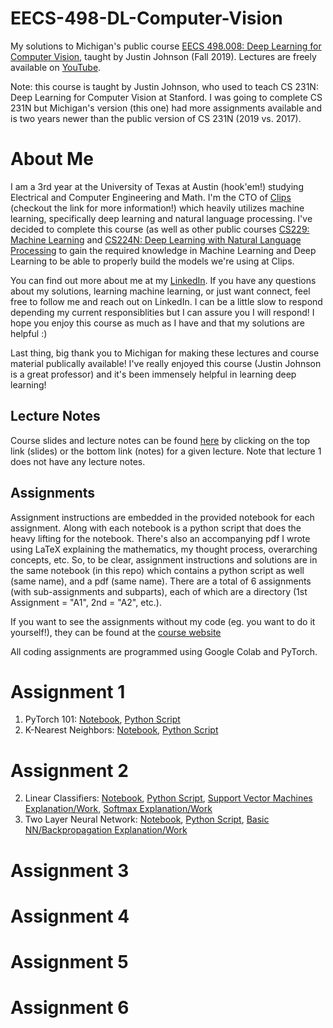 # EECS-498-DL-Computer-Vision
My solutions to Michigan's public course [EECS 498.008: Deep Learning for Computer Vision](https://web.eecs.umich.edu/~justincj/teaching/eecs498/WI2022/), taught by Justin Johnson (Fall 2019). Lectures are freely available on [YouTube](https://www.youtube.com/playlist?list=PL5-TkQAfAZFbzxjBHtzdVCWE0Zbhomg7r).

Note: this course is taught by Justin Johnson, who used to teach CS 231N: Deep Learning for Computer Vision at Stanford. I was going to complete CS 231N but Michigan's version (this one) had more assignments available and is two years newer than the public version of CS 231N (2019 vs. 2017). 

# About Me
I am a 3rd year at the University of Texas at Austin (hook'em!) studying Electrical and Computer Engineering and Math. I'm the CTO of [Clips](https://www.clipsai.com/) (checkout the link for more information!) which heavily utilizes machine learning, specifically deep learning and natural language processing. I've decided to complete this course (as well as other public courses [CS229: Machine Learning](https://github.com/bensmidt/CS229-ML-Autumn-2018) and [CS224N: Deep Learning with Natural Language Processing](https://github.com/bensmidt/CS224N-Deep-Learning-NLP) to gain the required knowledge in Machine Learning and Deep Learning to be able to properly build the models we're using at Clips. 

You can find out more about me at my [LinkedIn](https://www.linkedin.com/in/benjamin-smidt/). If you have any questions about my solutions, learning machine learning, or just want connect, feel free to follow me and reach out on LinkedIn. I can be a little slow to respond depending my current responsiblities but I can assure you I will respond! I hope you enjoy this course as much as I have and that my solutions are helpful :)

Last thing, big thank you to Michigan for making these lectures and course material publically available! I've really enjoyed this course (Justin Johnson is a great professor) and it's been immensely helpful in learning deep learning!

## Lecture Notes

Course slides and lecture notes can be found [here](https://web.eecs.umich.edu/~justincj/teaching/eecs498/WI2022/schedule.html) by clicking on the top link (slides) or the bottom link (notes) for a given lecture. Note that lecture 1 does not have any lecture notes. 

## Assignments
Assignment instructions are embedded in the provided notebook for each assignment. Along with each notebook is a python script that does the heavy lifting for the notebook. There's also an accompanying pdf I wrote using LaTeX explaining the mathematics, my thought process, overarching concepts, etc. So, to be clear, assignment instructions and solutions are in the same notebook (in this repo) which contains a python script as well (same name), and a pdf (same name). There are a total of 6 assignments (with sub-assignments and subparts), each of which are a directory (1st Assignment = "A1", 2nd = "A2", etc.). 

If you want to see the assignments without my code (eg. you want to do it yourself!), they can be found at the [course website](https://web.eecs.umich.edu/~justincj/teaching/eecs498/WI2022/)

All coding assignments are programmed using Google Colab and PyTorch. 

# Assignment 1
  1. PyTorch 101: [Notebook](https://github.com/bensmidt/EECS-498-DL-Computer-Vision/blob/main/A1/pytorch101.ipynb), [Python Script](https://github.com/bensmidt/EECS-498-DL-Computer-Vision/blob/main/A1/pytorch101.py)
  2. K-Nearest Neighbors: [Notebook](https://github.com/bensmidt/EECS-498-DL-Computer-Vision/blob/main/A1/knn.ipynb), [Python Script](https://github.com/bensmidt/EECS-498-DL-Computer-Vision/blob/main/A1/knn.py)

# Assignment 2
   2. Linear Classifiers: [Notebook](https://github.com/bensmidt/EECS-498-DL-Computer-Vision/blob/main/A2/linear_classifier.ipynb), [Python Script](https://github.com/bensmidt/EECS-498-DL-Computer-Vision/blob/main/A2/linear_classifier.py), [Support Vector Machines Explanation/Work](https://github.com/bensmidt/EECS-498-DL-Computer-Vision/blob/main/A2/A2-SVM.pdf), [Softmax Explanation/Work](https://github.com/bensmidt/EECS-498-DL-Computer-Vision/blob/main/A2/A2-Softmax.pdf)
   3. Two Layer Neural Network: [Notebook](https://github.com/bensmidt/EECS-498-DL-Computer-Vision/blob/main/A2/two_layer_net.ipynb), [Python Script](https://github.com/bensmidt/EECS-498-DL-Computer-Vision/blob/main/A2/two_layer_net.py), [Basic NN/Backpropagation Explanation/Work](https://github.com/bensmidt/EECS-498-DL-Computer-Vision/blob/main/A2/A2-Two-Layer-NN.pdf)
  
# Assignment 3

# Assignment 4

# Assignment 5

# Assignment 6
